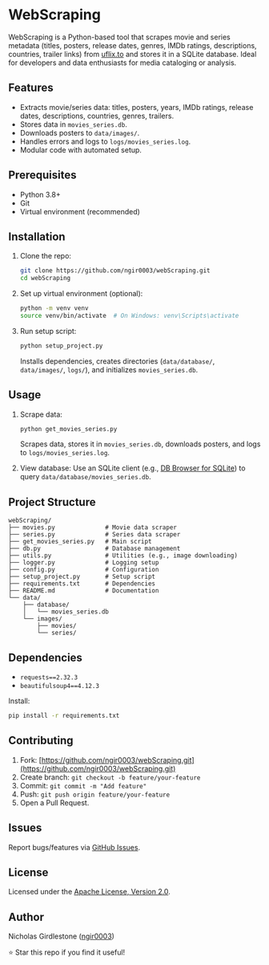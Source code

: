 # WebScraping

WebScraping is a Python-based tool that scrapes movie and series metadata (titles, posters, release dates, genres, IMDb ratings, descriptions, countries, trailer links) from [uflix.to](https://uflix.to) and stores it in a SQLite database. Ideal for developers and data enthusiasts for media cataloging or analysis.

## Features

- Extracts movie/series data: titles, posters, years, IMDb ratings, release dates, descriptions, countries, genres, trailers.
- Stores data in `movies_series.db`.
- Downloads posters to `data/images/`.
- Handles errors and logs to `logs/movies_series.log`.
- Modular code with automated setup.

## Prerequisites

- Python 3.8+
- Git
- Virtual environment (recommended)

## Installation

1. Clone the repo:
   ```bash
   git clone https://github.com/ngir0003/webScraping.git
   cd webScraping
   ```

2. Set up virtual environment (optional):
   ```bash
   python -m venv venv
   source venv/bin/activate  # On Windows: venv\Scripts\activate
   ```

3. Run setup script:
   ```bash
   python setup_project.py
   ```
   Installs dependencies, creates directories (`data/database/`, `data/images/`, `logs/`), and initializes `movies_series.db`.

## Usage

1. Scrape data:
   ```bash
   python get_movies_series.py
   ```
   Scrapes data, stores it in `movies_series.db`, downloads posters, and logs to `logs/movies_series.log`.

2. View database:
   Use an SQLite client (e.g., [DB Browser for SQLite](https://sqlitebrowser.org/)) to query `data/database/movies_series.db`.

## Project Structure

```
webScraping/
├── movies.py              # Movie data scraper
├── series.py              # Series data scraper
├── get_movies_series.py   # Main script
├── db.py                  # Database management
├── utils.py               # Utilities (e.g., image downloading)
├── logger.py              # Logging setup
├── config.py              # Configuration
├── setup_project.py       # Setup script
├── requirements.txt       # Dependencies
├── README.md              # Documentation
└── data/
    ├── database/
    │   └── movies_series.db
    └── images/
        ├── movies/
        └── series/
```

## Dependencies

- `requests==2.32.3`
- `beautifulsoup4==4.12.3`

Install:
```bash
pip install -r requirements.txt
```

## Contributing

1. Fork: [https://github.com/ngir0003/webScraping.git](https://github.com/ngir0003/webScraping.git)
2. Create branch: `git checkout -b feature/your-feature`
3. Commit: `git commit -m "Add feature"`
4. Push: `git push origin feature/your-feature`
5. Open a Pull Request.

## Issues

Report bugs/features via [GitHub Issues](https://github.com/ngir0003/webScraping/issues).

## License

Licensed under the [Apache License, Version 2.0](http://www.apache.org/licenses/LICENSE-2.0).

## Author

Nicholas Girdlestone ([ngir0003](https://github.com/ngir0003))

⭐ Star this repo if you find it useful!
